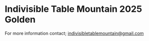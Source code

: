 # Indivisible Table Mountain 2025 Golden

For more information contact;
indivisibletablemountain@gmail.com
